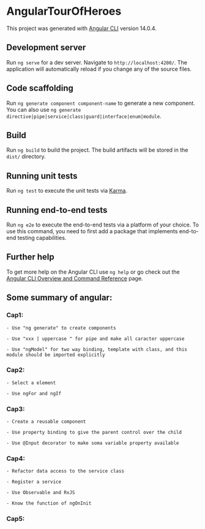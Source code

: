 # AngularTourOfHeroes

This project was generated with [Angular CLI](https://github.com/angular/angular-cli) version 14.0.4.

## Development server

Run `ng serve` for a dev server. Navigate to `http://localhost:4200/`. The application will automatically reload if you change any of the source files.

## Code scaffolding

Run `ng generate component component-name` to generate a new component. You can also use `ng generate directive|pipe|service|class|guard|interface|enum|module`.

## Build

Run `ng build` to build the project. The build artifacts will be stored in the `dist/` directory.

## Running unit tests

Run `ng test` to execute the unit tests via [Karma](https://karma-runner.github.io).

## Running end-to-end tests

Run `ng e2e` to execute the end-to-end tests via a platform of your choice. To use this command, you need to first add a package that implements end-to-end testing capabilities.

## Further help

To get more help on the Angular CLI use `ng help` or go check out the [Angular CLI Overview and Command Reference](https://angular.io/cli) page.

## Some summary of angular:

### Cap1:

    - Use "ng generate" to create components

    - Use "xxx | uppercase " for pipe and make all caracter uppercase

    - Use "ngModel" for two way binding, template with class, and this module should be imported explicitly

### Cap2:

    - Select a element

    - Use ngFor and ngIf

### Cap3:

    - Create a reusable component

    - Use property binding to give the parent control over the child 

    - Use @Input decorator to make soma variable property available

### Cap4:

    - Refactor data access to the service class

    - Register a service 

    - Use Observable and RxJS 

    - Know the function of ngOnInit 

### Cap5: 

    
    
